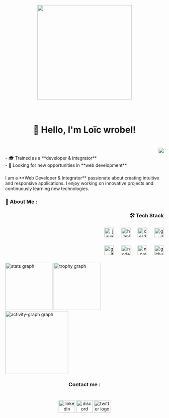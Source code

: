 <br clear="both">

<div align="center">
  <img height="300" src="https://www.creativedev-madagascar.com/wp-content/uploads/2025/02/integrateur-web-et-developpeur-web.webp"  />
</div>

###

<br clear="both">

<h1 align="center">👋 Hello, I'm Loïc wrobel!</h1>

###

<br clear="both">

<img align="right" src="https://profile-counter.glitch.me/Loicwr/count.svg?"  />

###

<p align="left">- 🎓 Trained as a **developer & integrator**<br>- 💼 Looking for new opportunities in **web development**</p>

###

<p align="left">I am a **Web Developer & Integrator** passionate about creating intuitive and responsive applications. I enjoy working on innovative projects and continuously learning new technologies.</p>

###

<h3 align="left">🚀 About Me :</h3>

###

<h3 align="right">🛠️ Tech Stack</h3>

###

<div align="right">
  <img src="https://cdn.jsdelivr.net/gh/devicons/devicon/icons/javascript/javascript-original.svg" height="30" alt="javascript logo"  />
  <img width="15" />
  <img src="https://cdn.jsdelivr.net/gh/devicons/devicon/icons/html5/html5-original.svg" height="30" alt="html5 logo"  />
  <img width="15" />
  <img src="https://cdn.jsdelivr.net/gh/devicons/devicon/icons/css3/css3-original.svg" height="30" alt="css3 logo"  />
  <img width="15" />
  <img src="https://cdn.jsdelivr.net/gh/devicons/devicon/icons/git/git-original.svg" height="30" alt="git logo"  />
</div>

###

<div align="right">
  <img src="https://cdn.jsdelivr.net/gh/devicons/devicon/icons/git/git-original.svg" height="30" alt="git logo"  />
  <img width="15" />
  <img src="https://cdn.jsdelivr.net/gh/devicons/devicon/icons/nodejs/nodejs-original.svg" height="30" alt="nodejs logo"  />
  <img width="15" />
  <img src="https://cdn.jsdelivr.net/gh/devicons/devicon/icons/npm/npm-original-wordmark.svg" height="30" alt="npm logo"  />
  <img width="15" />
  <img src="https://skillicons.dev/icons?i=github" height="30" alt="github logo"  />
</div>

###

<div align="left">
  <img src="https://github-readme-stats.vercel.app/api?username=Loicwr&hide_title=true&hide_rank=false&show_icons=true&include_all_commits=true&count_private=true&disable_animations=true&theme=midnight-purple&locale=en&hide_border=false&order=1" height="150" alt="stats graph"  />
  <img src="https://github-profile-trophy.vercel.app?username=Loicwr&theme=dracula&column=3&row=1&margin-w=5&margin-h=5&no-bg=true&no-frame=true&order=4" height="150" alt="trophy graph"  />
  <img src="https://github-readme-activity-graph.vercel.app/graph?username=Loicwr&radius=16&theme=nightowl&area=true&order=5&hide_border=false&hide_title=false&custom_title=Contribution%20graph" height="200" alt="activity-graph graph"  />
</div>

###

<h3 align="center">Contact me :</h3>

###

<br clear="both">

<div align="center">
  <img src="https://raw.githubusercontent.com/maurodesouza/profile-readme-generator/master/src/assets/icons/social/linkedin/default.svg" width="52" height="40" alt="linkedin logo"  />
  <img src="https://raw.githubusercontent.com/maurodesouza/profile-readme-generator/master/src/assets/icons/social/discord/default.svg" width="52" height="40" alt="discord logo"  />
  <img src="https://raw.githubusercontent.com/maurodesouza/profile-readme-generator/master/src/assets/icons/social/twitter/default.svg" width="52" height="40" alt="twitter logo"  />
</div>

###